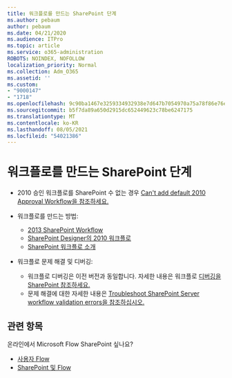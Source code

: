 ```yaml
---
title: 워크플로를 만드는 SharePoint 단계
ms.author: pebaum
author: pebaum
ms.date: 04/21/2020
ms.audience: ITPro
ms.topic: article
ms.service: o365-administration
ROBOTS: NOINDEX, NOFOLLOW
localization_priority: Normal
ms.collection: Adm_O365
ms.assetid: ''
ms.custom:
- "9000147"
- "1718"
ms.openlocfilehash: 9c90ba1467e3259334932938e7d647b7054970a75a78f86e76e503d7295670df
ms.sourcegitcommit: b5f7da89a650d2915dc652449623c78be6247175
ms.translationtype: MT
ms.contentlocale: ko-KR
ms.lasthandoff: 08/05/2021
ms.locfileid: "54021386"
---
```

# <a name="steps-to-create-a-sharepoint-workflow"></a>워크플로를 만드는 SharePoint 단계

- 2010 승인 워크플로를 SharePoint 수 없는 경우 [Can't add default 2010 Approval Workflow을 참조하세요.](https://docs.microsoft.com/alchemyinsights/can-t-add-default-2010-approval-workflow)
- 워크플로를 만드는 방법:
    - [2013 SharePoint Workflow](https://docs.microsoft.com/sharepoint/dev/general-development/creating-a-workflow-by-using-sharepoint-designer-and-the-sharepoint-wo)
    - [SharePoint Designer의 2010 워크플로](https://support.office.com/article/introduction-to-designing-and-customizing-workflows-32c9c0bf-5e20-4f74-8b9c-d3ea79f2962b)
    - [SharePoint 워크플로 소개](https://support.office.com/article/introduction-to-sharepoint-workflow-07982276-54e8-4e17-8699-5056eff4d9e3)

- 워크플로 문제 해결 및 디버깅:
    - 워크플로 디버깅은 이전 버전과 동일합니다.  자세한 내용은 워크플로 [디버깅을 SharePoint 참조하세요.](https://docs.microsoft.com/sharepoint/dev/general-development/debugging-sharepoint-server-workflows)
    - 문제 해결에 대한 자세한 내용은 [Troubleshoot SharePoint Server workflow validation errors을 참조하십시오.](https://docs.microsoft.com/sharepoint/dev/general-development/troubleshooting-sharepoint-server-workflow-validation-errors-in-visio)
 

## <a name="related-topics"></a>관련 항목
온라인에서 Microsoft Flow SharePoint 싶나요?
- [사용자 Flow](https://support.office.com/article/Create-a-flow-for-a-list-or-library-in-SharePoint-Online-or-OneDrive-for-Business-a9c3e03b-0654-46af-a254-20252e580d01) 
- [SharePoint 및 Flow](https://flow.microsoft.com/blog/sharepoint-and-flow/) 


